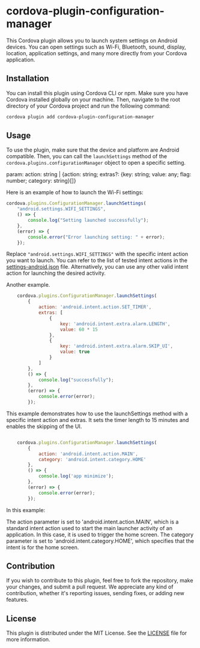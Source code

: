 # cordova-plugin-configuration-manager

This Cordova plugin allows you to launch system settings on Android devices. You can open settings such as Wi-Fi, Bluetooth, sound, display, location, application settings, and many more directly from your Cordova application.

## Installation

You can install this plugin using Cordova CLI or npm. Make sure you have Cordova installed globally on your machine. Then, navigate to the root directory of your Cordova project and run the following command:

```bash
cordova plugin add cordova-plugin-configuration-manager
```

## Usage

To use the plugin, make sure that the device and platform are Android compatible. 
Then, you can call the `launchSettings` method of the `cordova.plugins.configurationManager` object to open a specific setting.

param: action: string | {action: string; extras?: {key: string; value: any; flag: number; category: string}[]}

Here is an example of how to launch the Wi-Fi settings:

```javascript
cordova.plugins.ConfigurationManager.launchSettings(
    "android.settings.WIFI_SETTINGS",
    () => {
        console.log("Setting launched successfully");
    },
    (error) => {
        console.error("Error launching setting: " + error);
    });
```
Replace `"android.settings.WIFI_SETTINGS"` with the specific intent action you want to launch. You can refer to the list of tested intent actions in the [settings-android.json](./settings-android.json) file. Alternatively, you can use any other valid intent action for launching the desired activity.


Another example. 

```javascript
    cordova.plugins.ConfigurationManager.launchSettings(
        {
            action: 'android.intent.action.SET_TIMER',
            extras: [
                {
                    key: 'android.intent.extra.alarm.LENGTH',
                    value: 60 * 15
                },
                {
                    key: 'android.intent.extra.alarm.SKIP_UI',
                    value: true
                }
            ]
        },
        () => {
            console.log("successfully");
        },
        (error) => {
            console.error(error);
        });
```
This example demonstrates how to use the launchSettings method with a specific intent action and extras. 
It sets the timer length to 15 minutes and enables the skipping of the UI. 

```javascript

    cordova.plugins.ConfigurationManager.launchSettings(
        {
            action: 'android.intent.action.MAIN',
            category: 'android.intent.category.HOME'
        },
        () => {
            console.log('app minimize');
        },
        (error) => {
            console.error(error);
        });

```
In this example:

The action parameter is set to 'android.intent.action.MAIN', which is a standard intent action used to start the main launcher activity of an application. 
In this case, it is used to trigger the home screen.
The category parameter is set to 'android.intent.category.HOME', which specifies that the intent is for the home screen.


## Contribution

If you wish to contribute to this plugin, feel free to fork the repository, make your changes, and submit a pull request. 
We appreciate any kind of contribution, whether it's reporting issues, sending fixes, or adding new features.

## License

This plugin is distributed under the MIT License. See the [LICENSE](./LICENSE) file for more information.

